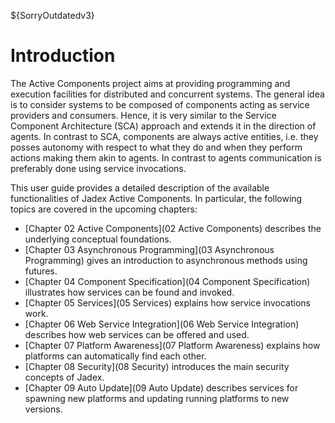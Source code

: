 ${SorryOutdatedv3}

# Introduction
<!-- TODO: Diesen guide am besten rausschmeißen und alles wichtige schon in den ersten Kapiteln erläutern. -->
The Active Components project aims at providing programming and execution facilities for distributed and concurrent systems. The general idea is to consider systems to be composed of components acting as service providers and consumers. Hence, it is very similar to the Service Component Architecture (SCA) approach and extends it in the direction of agents. In contrast to SCA, components are always active entities, i.e. they posses autonomy with respect to what they do and when they perform actions making them akin to agents. In contrast to agents communication is preferably done using service invocations.





This user guide provides a detailed description of the available functionalities of Jadex Active Components. In particular, the following topics are covered in the upcoming chapters:

-   [Chapter 02 Active Components](02 Active Components)  describes the underlying conceptual foundations.
-   [Chapter 03 Asynchronous Programming](03 Asynchronous Programming)  gives an introduction to asynchronous methods using futures.
-   [Chapter 04 Component Specification](04 Component Specification)  illustrates how services can be found and invoked.
-   [Chapter 05 Services](05 Services)  explains how service invocations work.
-   [Chapter 06 Web Service Integration](06 Web Service Integration)  describes how web services can be offered and used. 
-   [Chapter 07 Platform Awareness](07 Platform Awareness)  explains how platforms can automatically find each other.
-   [Chapter 08 Security](08 Security)  introduces the main security concepts of Jadex.
-   [Chapter 09 Auto Update](09 Auto Update)  describes services for spawning new platforms and updating running platforms to new versions.

